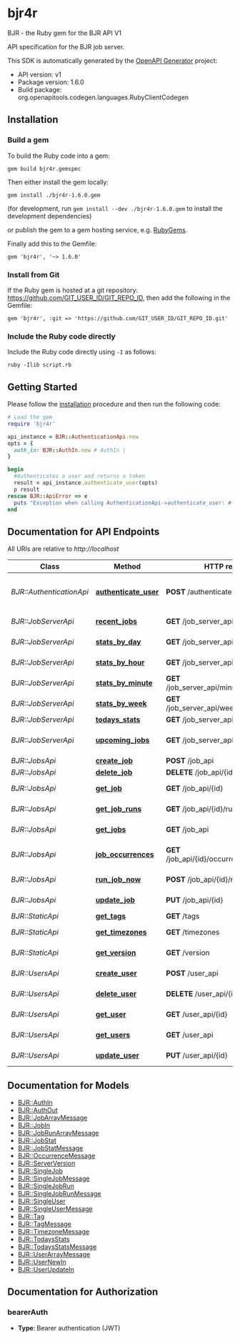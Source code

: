 # bjr4r

BJR - the Ruby gem for the BJR API V1

API specification for the BJR job server.

This SDK is automatically generated by the [OpenAPI Generator](https://openapi-generator.tech) project:

- API version: v1
- Package version: 1.6.0
- Build package: org.openapitools.codegen.languages.RubyClientCodegen

## Installation

### Build a gem

To build the Ruby code into a gem:

```shell
gem build bjr4r.gemspec
```

Then either install the gem locally:

```shell
gem install ./bjr4r-1.6.0.gem
```

(for development, run `gem install --dev ./bjr4r-1.6.0.gem` to install the development dependencies)

or publish the gem to a gem hosting service, e.g. [RubyGems](https://rubygems.org/).

Finally add this to the Gemfile:

    gem 'bjr4r', '~> 1.6.0'

### Install from Git

If the Ruby gem is hosted at a git repository: https://github.com/GIT_USER_ID/GIT_REPO_ID, then add the following in the Gemfile:

    gem 'bjr4r', :git => 'https://github.com/GIT_USER_ID/GIT_REPO_ID.git'

### Include the Ruby code directly

Include the Ruby code directly using `-I` as follows:

```shell
ruby -Ilib script.rb
```

## Getting Started

Please follow the [installation](#installation) procedure and then run the following code:

```ruby
# Load the gem
require 'bjr4r'

api_instance = BJR::AuthenticationApi.new
opts = {
  auth_in: BJR::AuthIn.new # AuthIn | 
}

begin
  #Authenticates a user and returns a token
  result = api_instance.authenticate_user(opts)
  p result
rescue BJR::ApiError => e
  puts "Exception when calling AuthenticationApi->authenticate_user: #{e}"
end

```

## Documentation for API Endpoints

All URIs are relative to *http://localhost*

Class | Method | HTTP request | Description
------------ | ------------- | ------------- | -------------
*BJR::AuthenticationApi* | [**authenticate_user**](docs/AuthenticationApi.md#authenticate_user) | **POST** /authenticate | Authenticates a user and returns a token
*BJR::JobServerApi* | [**recent_jobs**](docs/JobServerApi.md#recent_jobs) | **GET** /job_server_api/recent_jobs | List of recent jobs
*BJR::JobServerApi* | [**stats_by_day**](docs/JobServerApi.md#stats_by_day) | **GET** /job_server_api/daily_job_stats | Job statistics by day
*BJR::JobServerApi* | [**stats_by_hour**](docs/JobServerApi.md#stats_by_hour) | **GET** /job_server_api/hourly_job_stats | Job statistics by hour
*BJR::JobServerApi* | [**stats_by_minute**](docs/JobServerApi.md#stats_by_minute) | **GET** /job_server_api/minutely_job_stats | Job statistics by minute
*BJR::JobServerApi* | [**stats_by_week**](docs/JobServerApi.md#stats_by_week) | **GET** /job_server_api/weekly_job_stats | Job statistics by week
*BJR::JobServerApi* | [**todays_stats**](docs/JobServerApi.md#todays_stats) | **GET** /job_server_api/todays_stats | Todays Stats
*BJR::JobServerApi* | [**upcoming_jobs**](docs/JobServerApi.md#upcoming_jobs) | **GET** /job_server_api/upcoming_jobs | List of upcoming jobs
*BJR::JobsApi* | [**create_job**](docs/JobsApi.md#create_job) | **POST** /job_api | Creates a job
*BJR::JobsApi* | [**delete_job**](docs/JobsApi.md#delete_job) | **DELETE** /job_api/{id} | Deletes a job
*BJR::JobsApi* | [**get_job**](docs/JobsApi.md#get_job) | **GET** /job_api/{id} | Retrieves a single job
*BJR::JobsApi* | [**get_job_runs**](docs/JobsApi.md#get_job_runs) | **GET** /job_api/{id}/runs | Retrieve the runs for a job
*BJR::JobsApi* | [**get_jobs**](docs/JobsApi.md#get_jobs) | **GET** /job_api | Retrieves jobs
*BJR::JobsApi* | [**job_occurrences**](docs/JobsApi.md#job_occurrences) | **GET** /job_api/{id}/occurrences/{end_date} | Upcoming job occurrences
*BJR::JobsApi* | [**run_job_now**](docs/JobsApi.md#run_job_now) | **POST** /job_api/{id}/run_now | Run a job now
*BJR::JobsApi* | [**update_job**](docs/JobsApi.md#update_job) | **PUT** /job_api/{id} | Updates a single job
*BJR::StaticApi* | [**get_tags**](docs/StaticApi.md#get_tags) | **GET** /tags | Get tags
*BJR::StaticApi* | [**get_timezones**](docs/StaticApi.md#get_timezones) | **GET** /timezones | Get timezones
*BJR::StaticApi* | [**get_version**](docs/StaticApi.md#get_version) | **GET** /version | Server version
*BJR::UsersApi* | [**create_user**](docs/UsersApi.md#create_user) | **POST** /user_api | Creates a user
*BJR::UsersApi* | [**delete_user**](docs/UsersApi.md#delete_user) | **DELETE** /user_api/{id} | Deletes a user
*BJR::UsersApi* | [**get_user**](docs/UsersApi.md#get_user) | **GET** /user_api/{id} | Retrieve a single user
*BJR::UsersApi* | [**get_users**](docs/UsersApi.md#get_users) | **GET** /user_api | Retrieves users
*BJR::UsersApi* | [**update_user**](docs/UsersApi.md#update_user) | **PUT** /user_api/{id} | Update a single user


## Documentation for Models

 - [BJR::AuthIn](docs/AuthIn.md)
 - [BJR::AuthOut](docs/AuthOut.md)
 - [BJR::JobArrayMessage](docs/JobArrayMessage.md)
 - [BJR::JobIn](docs/JobIn.md)
 - [BJR::JobRunArrayMessage](docs/JobRunArrayMessage.md)
 - [BJR::JobStat](docs/JobStat.md)
 - [BJR::JobStatMessage](docs/JobStatMessage.md)
 - [BJR::OccurrenceMessage](docs/OccurrenceMessage.md)
 - [BJR::ServerVersion](docs/ServerVersion.md)
 - [BJR::SingleJob](docs/SingleJob.md)
 - [BJR::SingleJobMessage](docs/SingleJobMessage.md)
 - [BJR::SingleJobRun](docs/SingleJobRun.md)
 - [BJR::SingleJobRunMessage](docs/SingleJobRunMessage.md)
 - [BJR::SingleUser](docs/SingleUser.md)
 - [BJR::SingleUserMessage](docs/SingleUserMessage.md)
 - [BJR::Tag](docs/Tag.md)
 - [BJR::TagMessage](docs/TagMessage.md)
 - [BJR::TimezoneMessage](docs/TimezoneMessage.md)
 - [BJR::TodaysStats](docs/TodaysStats.md)
 - [BJR::TodaysStatsMessage](docs/TodaysStatsMessage.md)
 - [BJR::UserArrayMessage](docs/UserArrayMessage.md)
 - [BJR::UserNewIn](docs/UserNewIn.md)
 - [BJR::UserUpdateIn](docs/UserUpdateIn.md)


## Documentation for Authorization


### bearerAuth

- **Type**: Bearer authentication (JWT)

